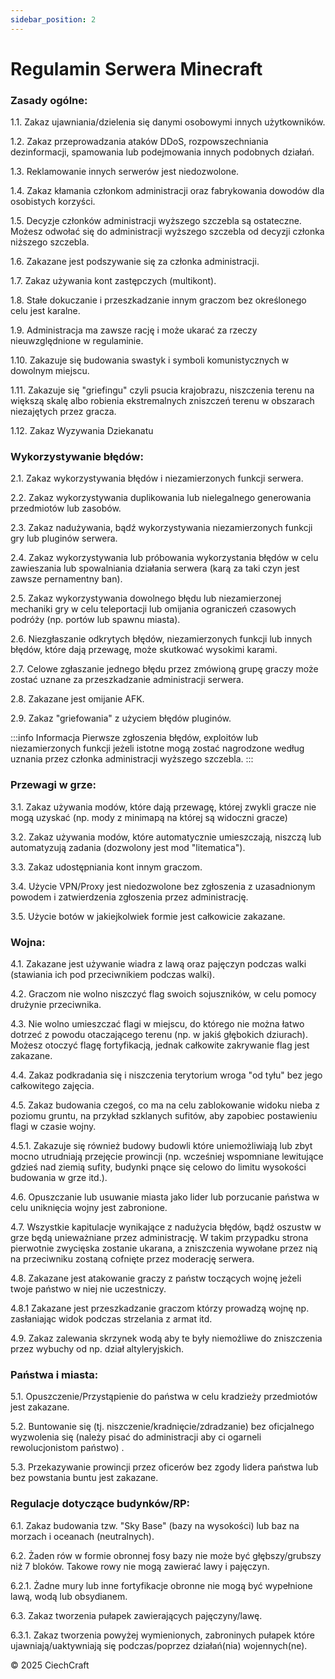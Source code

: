 ```yaml
---
sidebar_position: 2
---
```


# Regulamin Serwera Minecraft

### Zasady ogólne:
1.1. Zakaz ujawniania/dzielenia się danymi osobowymi innych użytkowników.

1.2. Zakaz przeprowadzania ataków DDoS, rozpowszechniania dezinformacji, spamowania lub podejmowania innych podobnych działań.

1.3. Reklamowanie innych serwerów jest niedozwolone.

1.4. Zakaz kłamania członkom administracji oraz fabrykowania dowodów dla osobistych korzyści.

1.5. Decyzje członków administracji wyższego szczebla są ostateczne. Możesz odwołać się do administracji wyższego szczebla od decyzji członka niższego szczebla.

1.6. Zakazane jest podszywanie się za członka administracji.

1.7. Zakaz używania kont zastępczych (multikont).

1.8. Stałe dokuczanie i przeszkadzanie innym graczom bez określonego celu jest karalne.

1.9. Administracja ma zawsze rację i może ukarać za rzeczy nieuwzględnione w regulaminie.

1.10. Zakazuje się budowania swastyk i symboli komunistycznych w dowolnym miejscu.

1.11. Zakazuje się "griefingu" czyli psucia krajobrazu, niszczenia terenu na większą skalę albo robienia ekstremalnych zniszczeń terenu w obszarach niezajętych przez gracza.

1.12. Zakaz Wyzywania Dziekanatu

### Wykorzystywanie błędów:

2.1. Zakaz wykorzystywania błędów i niezamierzonych funkcji serwera.

2.2. Zakaz wykorzystywania duplikowania lub nielegalnego generowania przedmiotów lub zasobów.

2.3. Zakaz nadużywania, bądź wykorzystywania niezamierzonych funkcji gry lub pluginów serwera.

2.4. Zakaz wykorzystywania lub próbowania wykorzystania błędów w celu zawieszania lub spowalniania działania serwera (karą za taki czyn jest zawsze pernamentny ban).

2.5. Zakaz wykorzystywania dowolnego błędu lub niezamierzonej mechaniki gry w celu teleportacji lub omijania ograniczeń czasowych podróży (np. portów lub spawnu miasta).

2.6. Niezgłaszanie odkrytych błędów, niezamierzonych funkcji lub innych błędów, które dają przewagę, może skutkować wysokimi karami.

2.7. Celowe zgłaszanie jednego błędu przez zmówioną grupę graczy może zostać uznane za przeszkadzanie administracji serwera.

2.8. Zakazane jest omijanie AFK.

2.9. Zakaz "griefowania" z użyciem błędów pluginów.

:::info Informacja
Pierwsze zgłoszenia błędów, exploitów lub niezamierzonych funkcji jeżeli istotne mogą zostać nagrodzone według uznania przez członka administracji wyższego szczebla.
:::

### Przewagi w grze:
3.1. Zakaz używania modów, które dają przewagę, której zwykli gracze nie mogą uzyskać (np. mody z minimapą na której są widoczni gracze)

3.2. Zakaz używania modów, które automatycznie umieszczają, niszczą lub automatyzują zadania (dozwolony jest mod "litematica").

3.3. Zakaz udostępniania kont innym graczom.

3.4. Użycie VPN/Proxy jest niedozwolone bez zgłoszenia z uzasadnionym powodem i zatwierdzenia zgłoszenia przez administrację.

3.5. Użycie botów w jakiejkolwiek formie jest całkowicie zakazane.

### Wojna:
4.1. Zakazane jest używanie wiadra z lawą oraz pajęczyn podczas walki (stawiania ich pod przeciwnikiem podczas walki).

4.2. Graczom nie wolno niszczyć flag swoich sojuszników, w celu pomocy drużynie przeciwnika.

4.3. Nie wolno umieszczać flagi w miejscu, do którego nie można łatwo dotrzeć z powodu otaczającego terenu (np. w jakiś głębokich dziurach). Możesz otoczyć flagę fortyfikacją, jednak całkowite zakrywanie flag jest zakazane.

4.4. Zakaz podkradania się i niszczenia terytorium wroga "od tyłu" bez jego całkowitego zajęcia.

4.5. Zakaz budowania czegoś, co ma na celu zablokowanie widoku nieba z poziomu gruntu, na przykład szklanych sufitów, aby zapobiec postawieniu flagi w czasie wojny.

4.5.1. Zakazuje się również budowy budowli które uniemożliwiają lub zbyt mocno utrudniają przejęcie prowincji (np. wcześniej wspomniane lewitujące gdzieś nad ziemią sufity, budynki pnące się celowo do limitu wysokości budowania w grze itd.).

4.6. Opuszczanie lub usuwanie miasta jako lider lub porzucanie państwa w celu uniknięcia wojny jest zabronione.

4.7. Wszystkie kapitulacje wynikające z nadużycia błędów, bądź oszustw w grze będą unieważniane przez administrację. W takim przypadku strona pierwotnie zwycięska zostanie ukarana, a zniszczenia wywołane przez nią na przeciwniku zostaną cofnięte przez moderację serwera.

4.8. Zakazane jest atakowanie graczy z państw toczących wojnę jeżeli twoje państwo w niej nie uczestniczy.

4.8.1 Zakazane jest przeszkadzanie graczom którzy prowadzą wojnę np. zasłaniając widok podczas strzelania z armat itd.

4.9. Zakaz zalewania skrzynek wodą aby te były niemożliwe do zniszczenia przez wybuchy od np. dział altyleryjskich.

### Państwa i miasta:

5.1. Opuszczenie/Przystąpienie do państwa w celu kradzieży przedmiotów jest zakazane.

5.2. Buntowanie się (tj. niszczenie/kradnięcie/zdradzanie) bez oficjalnego wyzwolenia się (należy pisać do administracji aby ci ogarneli rewolucjonistom państwo) .

5.3. Przekazywanie prowincji przez oficerów bez zgody lidera państwa lub bez powstania buntu jest zakazane.

### Regulacje dotyczące budynków/RP:

6.1. Zakaz budowania tzw. "Sky Base" (bazy na wysokości) lub baz na morzach i oceanach (neutralnych).

6.2. Żaden rów w formie obronnej fosy bazy nie może być głębszy/grubszy niż 7 bloków. Takowe rowy nie mogą zawierać lawy i pajęczyn.

6.2.1. Żadne mury lub inne fortyfikacje obronne nie mogą być wypełnione lawą, wodą lub obsydianem.

6.3. Zakaz tworzenia pułapek zawierających pajęczyny/lawę.

6.3.1. Zakaz tworzenia powyżej wymienionych, zabroninych pułapek które ujawniają/uaktywniają się podczas/poprzez działań(nia) wojennych(ne).

©️ 2025 CiechCraft

